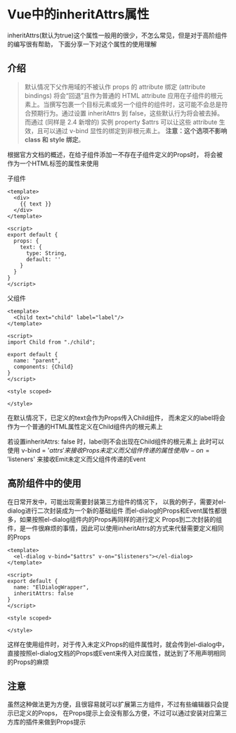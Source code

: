 # Vue中的inheritAttrs属性

inheritAttrs(默认为true)这个属性一般用的很少，不怎么常见，但是对于高阶组件的编写很有帮助，
下面分享一下对这个属性的使用理解

## 介绍

> 默认情况下父作用域的不被认作 props 的 attribute 绑定 (attribute bindings) 将会“回退”且作为普通的 HTML attribute 应用在子组件的根元素上。当撰写包裹一个目标元素或另一个组件的组件时，这可能不会总是符合预期行为。通过设置 inheritAttrs 到 false，这些默认行为将会被去掉。而通过 (同样是 2.4 新增的) 实例 property $attrs 可以让这些 attribute 生效，且可以通过 v-bind 显性的绑定到非根元素上。
> **注意：这个选项不影响 class 和 style 绑定**。

根据官方文档的概述，在给子组件添加一不存在子组件定义的Props时，
将会被作为一个HTML标签的属性来使用

子组件
```vue
<template>
  <div>
    {{ text }}
  </div>
</template>

<script>
export default {
  props: {
    text: {
      type: String,
      default: ''
    }
  }
}
</script>
```

父组件
```vue
<template>
  <Child text="child" label="label"/>
</template>

<script>
import Child from "./child";

export default {
  name: "parent",
  components: {Child}
}
</script>

<style scoped>

</style>
```

在默认情况下，已定义的text会作为Props传入Child组件，
而未定义的label将会作为一个普通的HTML属性定义在Child组件内的根元素上

若设置inheritAttrs: false 时，label则不会出现在Child组件的根元素上
此时可以使用 v-bind = '$attrs' 来接收Props未定义而父组件传递的属性
使用 v-on = '$listeners' 来接收Emit未定义而父组件传递的Event

## 高阶组件中的使用

在日常开发中，可能出现需要封装第三方组件的情况下，
以我的例子，需要对el-dialog进行二次封装成为一个新的基础组件
而el-dialog的Props和Event属性都很多，如果按照el-dialog组件内的Props再同样的进行定义
Props到二次封装的组件，是一件很麻烦的事情，因此可以使用inheritAttrs的方式来代替需要定义相同的Props

```vue
<template>
  <el-dialog v-bind="$attrs" v-on="$listeners"></el-dialog>
</template>

<script>
export default {
  name: "ElDialogWrapper",
  inheritAttrs: false
}
</script>

<style scoped>

</style>
```

这样在使用组件时，对于传入未定义Props的组件属性时，就会传到el-dialog中，
直接按照el-dialog文档的Props或Event来传入对应属性，就达到了不用声明相同的Props的麻烦

## 注意

虽然这种做法更为方便，且很容易就可以扩展第三方组件，不过有些编辑器只会提示已定义的Props，
在Props提示上会没有那么方便，不过可以通过安装对应第三方库的插件来做到Props提示
